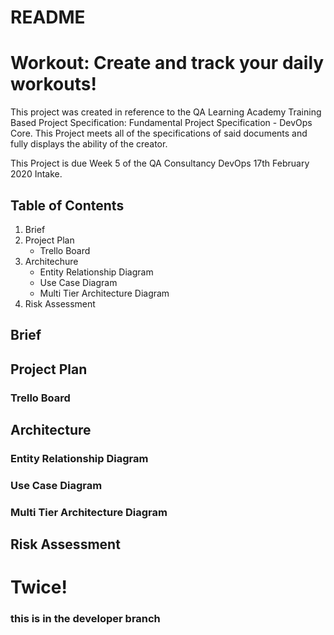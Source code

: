 # README

# Workout: Create and track your daily workouts!


This project was created in reference to the QA Learning Academy Training Based Project Specification: Fundamental Project Specification - DevOps Core. This Project meets all of the specifications of said documents and fully displays the ability of the creator.

This Project is due Week 5 of the QA Consultancy DevOps 17th February 2020 Intake.

## Table of Contents

1. Brief
2. Project Plan
    + Trello Board
3. Architechure
    + Entity Relationship Diagram
    + Use Case Diagram
    + Multi Tier Architecture Diagram
4. Risk Assessment

## Brief

## Project Plan
### Trello Board

## Architecture
### Entity Relationship Diagram
### Use Case Diagram
### Multi Tier Architecture Diagram

## Risk Assessment

# Twice!

### this is in the developer branch
